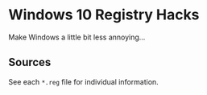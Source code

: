# Windows 10 Registry Hacks

Make Windows a little bit less annoying...

## Sources

See each `*.reg` file for individual information.
